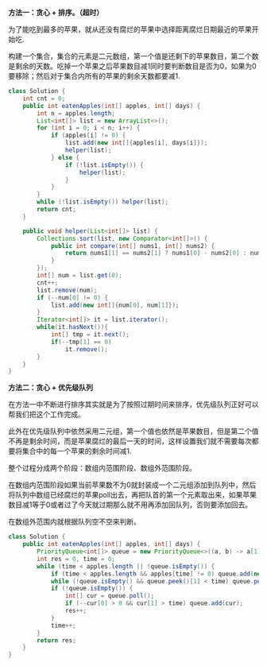 **方法一：贪心 + 排序。（超时）**

为了能吃到最多的苹果，就从还没有腐烂的苹果中选择距离腐烂日期最近的苹果开始吃.

构建一个集合，集合的元素是二元数组，第一个值是还剩下的苹果数目，第二个数是剩余的天数。吃掉一个苹果之后苹果数目减1同时要判断数目是否为0，如果为0要移除；然后对于集合内所有的苹果的剩余天数都要减1.

```java
class Solution {
    int cnt = 0;
    public int eatenApples(int[] apples, int[] days) {
        int n = apples.length;
        List<int[]> list = new ArrayList<>();
        for (int i = 0; i < n; i++) {
            if (apples[i] != 0) {
                list.add(new int[]{apples[i], days[i]});
                helper(list);
            } else {
                if (!list.isEmpty()) {
                    helper(list);
                }
            }
        }
        while (!list.isEmpty()) helper(list);
        return cnt;
    }

    public void helper(List<int[]> list) {
        Collections.sort(list, new Comparator<int[]>() {
            public int compare(int[] nums1, int[] nums2) {
                return nums1[1] == nums2[1] ? nums1[0] - nums2[0] : nums1[1] - nums2[1];
            }
        });
        int[] num = list.get(0);
        cnt++;
        list.remove(num);
        if (--num[0] != 0) {
            list.add(new int[]{num[0], num[1]});
        }
        Iterator<int[]> it = list.iterator();
        while(it.hasNext()){
            int[] tmp = it.next();
            if(--tmp[1] == 0)
                it.remove();
        }
    }
}
```



**方法二：贪心 + 优先级队列**

在方法一中不断进行排序其实就是为了按照过期时间来排序，优先级队列正好可以帮我们把这个工作完成。

此外在优先级队列中依然采用二元组，第一个值也依然是苹果数目，但是第二个值不再是剩余时间，而是苹果腐烂的最后一天的时间，这样设置我们就不需要每次都要将集合中的每一个苹果的剩余时间减1.

整个过程分成两个阶段：数组内范围阶段、数组外范围阶段。

在数组内范围阶段如果当前苹果数不为0就封装成一个二元组添加到队列中，然后将队列中数组已经腐烂的苹果poll出去，再把队首的第一个元素取出来，如果苹果数目减1等于0或者过了今天就过期那么就不用再添加回队列，否则要添加回去。

在数组外范围内就根据队列空不空来判断。

```java
class Solution {
    public int eatenApples(int[] apples, int[] days) {
        PriorityQueue<int[]> queue = new PriorityQueue<>((a, b) -> a[1] - b[1]);
        int res = 0, time = 0;
        while (time < apples.length || !queue.isEmpty()) {
            if (time < apples.length && apples[time] != 0) queue.add(new int[]{apples[time], time + days[time] - 1});
            while (!queue.isEmpty() && queue.peek()[1] < time) queue.poll();
            if (!queue.isEmpty()) {
                int[] cur = queue.poll();
                if (--cur[0] > 0 && cur[1] > time) queue.add(cur);
                res++;
            }
            time++;
        }
        return res;
    }
}
```

